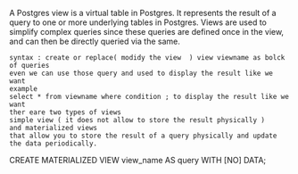   A Postgres view is a virtual table in Postgres. It represents the result of a query to one or more underlying tables in Postgres. 
  Views are used to simplify complex queries since these queries are defined once in the view, and can then be directly queried via the same.

    syntax : create or replace( modidy the view  ) view viewname as bolck of queries 
    even we can use those query and used to display the result like we want 
    example 
    select * from viewname where condition ; to display the result like we want 
    ther eare two types of views 
    simple view ( it does not allow to store the result physically )
    and materialized views
    that allow you to store the result of a query physically and update the data periodically.
CREATE MATERIALIZED VIEW view_name
AS
query
WITH [NO] DATA;
    
